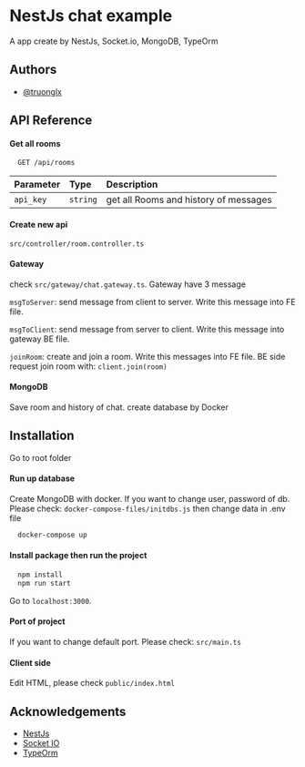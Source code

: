 # NestJs chat example

A app create by NestJs, Socket.io, MongoDB, TypeOrm

## Authors

- [@truonglx](lexuantruong0402@gmail.com)

## API Reference

#### Get all rooms

```http
  GET /api/rooms
```

| Parameter | Type     | Description                           |
| :-------- | :------- | :------------------------------------ |
| `api_key` | `string` | get all Rooms and history of messages |

#### Create new api

`src/controller/room.controller.ts`

#### Gateway

check `src/gateway/chat.gateway.ts`.
Gateway have 3 message

`msgToServer`: send message from client to server. Write this message into FE file.

`msgToClient`: send message from server to client. Write this message into gateway BE file.

`joinRoom`: create and join a room. Write this messages into FE file. BE side request join room with: `client.join(room)`

#### MongoDB

Save room and history of chat. create database by Docker

## Installation

Go to root folder

#### Run up database

Create MongoDB with docker. If you want to change user, password of db. Please check: `docker-compose-files/initdbs.js` then change data in .env file

```bash
  docker-compose up
```

#### Install package then run the project

```bash
  npm install
  npm run start
```

Go to `localhost:3000`.

#### Port of project

If you want to change default port. Please check: `src/main.ts`

#### Client side

Edit HTML, please check `public/index.html`

## Acknowledgements

- [NestJs](https://nestjs.com/)
- [Socket IO](https://socket.io/)
- [TypeOrm](https://typeorm.io/)
